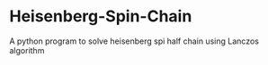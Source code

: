 # Heisenberg-Spin-Chain
A python program to solve heisenberg spi half chain using Lanczos algorithm
